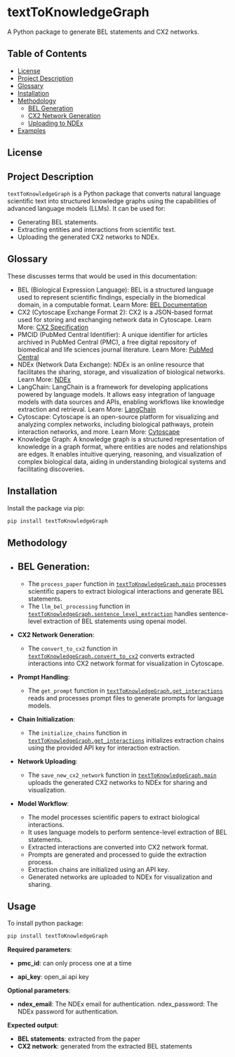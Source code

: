 # textToKnowledgeGraph

A Python package to generate BEL statements and CX2 networks.

## Table of Contents

- [License](#license)
- [Project Description](#project-description)
- [Glossary](#glossary)
- [Installation](#installation)
- [Methodology](#methodology)
  - [BEL Generation](#bel-generation)
  - [CX2 Network Generation](#cx2-network-generation)
  - [Uploading to NDEx](#uploading-to-ndex)
- [Examples](#examples)

## License

## Project Description

`textToKnowledgeGraph` is a Python package that converts natural language scientific text into structured knowledge graphs using the capabilities of advanced language models (LLMs). It can be used for:

- Generating BEL statements.
- Extracting entities and interactions from scientific text.
- Uploading the generated CX2 networks to NDEx.

## Glossary

These discusses terms that would be used in this documentation:

- BEL (Biological Expression Language): BEL is a structured language used to represent scientific findings, especially in the biomedical domain, in a computable format. Learn More: [BEL Documentation](https://language.bel.bio/)
- CX2 (Cytoscape Exchange Format 2): CX2 is a JSON-based format used for storing and exchanging network data in Cytoscape. Learn More: [CX2 Specification](http://manual.cytoscape.org/en/stable/Supported_Network_File_Formats.html#cx2)
- PMCID (PubMed Central Identifier): A unique identifier for articles archived in PubMed Central (PMC), a free digital repository of biomedical and life sciences journal literature. Learn More: [PubMed Central](https://www.ncbi.nlm.nih.gov/pmc/)
- NDEx (Network Data Exchange): NDEx is an online resource that facilitates the sharing, storage, and visualization of biological networks. Learn More: [NDEx](https://www.ndexbio.org)
- LangChain: LangChain is a framework for developing applications powered by language models. It allows easy integration of language models with data sources and APIs, enabling workflows like knowledge extraction and retrieval. 
Learn More: [LangChain](https://python.langchain.com/docs/introduction/)
- Cytoscape: Cytoscape is an open-source platform for visualizing and analyzing complex networks, including biological pathways, protein interaction networks, and more. Learn More: [Cytoscape](https://cytoscape.org)
- Knowledge Graph: A knowledge graph is a structured representation of knowledge in a graph format, where entities are nodes and relationships are edges. It enables intuitive querying, reasoning, and visualization of complex biological data, aiding in understanding biological systems and facilitating discoveries.

## Installation

Install the package via pip:

```bash
pip install textToKnowledgeGraph
```

## Methodology

- ## BEL Generation:

  - The `process_paper` function in [`textToKnowledgeGraph.main`](textToKnowledgeGraph/main.py) processes scientific papers to extract biological interactions and generate BEL statements.
  - The `llm_bel_processing` function in [`textToKnowledgeGraph.sentence_level_extraction`](textToKnowledgeGraph/sentence_level_extraction.py) handles sentence-level extraction of BEL statements using openai model.

- **CX2 Network Generation**:
  - The `convert_to_cx2` function in [`textToKnowledgeGraph.convert_to_cx2`](textToKnowledgeGraph/convert_to_cx2.py) converts extracted interactions into CX2 network format for visualization in Cytoscape.

- **Prompt Handling**:
  - The `get_prompt` function in [`textToKnowledgeGraph.get_interactions`](textToKnowledgeGraph/get_interactions.py) reads and processes prompt files to generate prompts for language models.

- **Chain Initialization**:
  - The `initialize_chains` function in [`textToKnowledgeGraph.get_interactions`](textToKnowledgeGraph/get_interactions.py) initializes extraction chains using the provided API key for interaction extraction.

- **Network Uploading**:
  - The `save_new_cx2_network` function in [`textToKnowledgeGraph.main`](textToKnowledgeGraph/main.py) uploads the generated CX2 networks to NDEx for sharing and visualization.

- **Model Workflow**:
  - The model processes scientific papers to extract biological interactions.
  - It uses language models to perform sentence-level extraction of BEL statements.
  - Extracted interactions are converted into CX2 network format.
  - Prompts are generated and processed to guide the extraction process.
  - Extraction chains are initialized using an API key.
  - Generated networks are uploaded to NDEx for visualization and sharing.

## Usage

To install python package:

```bash
pip install textToKnowledgeGraph
```

**Required parameters**:

- **pmc_id**: can only process one at a time

- **api_key**: open_ai api key

**Optional parameters**:

- **ndex_email**: The NDEx email for authentication. ndex_password: The NDEx password for authentication.

**Expected output**:

- **BEL statements**: extracted from the paper
- **CX2 network**: generated from the extracted BEL statements


